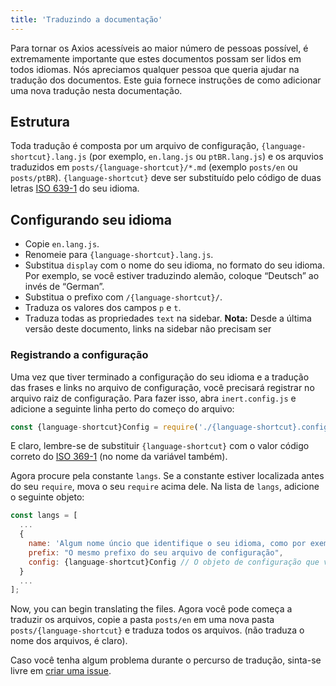 ```yaml
---
title: 'Traduzindo a documentação'
---
```


Para tornar os Axios acessíveis ao maior número de pessoas possível, é extremamente importante que estes documentos possam ser lidos em todos idiomas. Nós apreciamos qualquer pessoa que queria ajudar na tradução dos documentos. Este guia fornece instruções de como adicionar uma nova tradução nesta documentação.

## Estrutura

Toda tradução é composta por um arquivo de configuração, `{language-shortcut}.lang.js` (por exemplo, `en.lang.js` ou `ptBR.lang.js`) e os arquvios traduzidos em `posts/{language-shortcut}/*.md` (exemplo `posts/en` ou `posts/ptBR`). `{language-shortcut}` deve ser substituído pelo código de duas letras [ISO 639-1](https://en.wikipedia.org/wiki/ISO_639-1) do seu idioma.

## Configurando seu idioma

 - Copie `en.lang.js`.
 - Renomeie para `{language-shortcut}.lang.js`.
 - Substitua `display` com o nome do seu idioma, no formato do seu idioma. Por exemplo, se você estiver traduzindo alemão, coloque “Deutsch” ao invés de “German”.
 - Substitua o prefixo com `/{language-shortcut}/`.
 - Traduza os valores dos campos `p` e `t`.
 - Traduza todas as propriedades `text` na sidebar. **Nota:** Desde a última versão deste documento, links na sidebar não precisam ser

### Registrando a configuração

Uma vez que tiver terminado a configuração do seu idioma e a tradução das frases e links no arquivo de configuração, você precisará registrar no arquivo raiz de configuração. Para fazer isso, abra `inert.config.js` e adicione a seguinte linha perto do começo do arquivo:

```js
const {language-shortcut}Config = require('./{language-shortcut}.config.js');
```

E claro, lembre-se de substituir `{language-shortcut}` com o valor código correto do [ISO 369-1](https://en.wikipedia.org/wiki/ISO_639-1) (no nome da variável também).

Agora procure pela constante `langs`. Se a constante estiver localizada antes do seu `require`, mova o seu `require` acima dele. Na lista de `langs`, adicione o seguinte objeto:

```js
const langs = [
  ...
  {
    name: 'Algum nome úncio que identifique o seu idioma, como por exemplo `English` ou `Brazilian Portuguese`',
    prefix: "O mesmo prefixo do seu arquivo de configuração",
    config: {language-shortcut}Config // O objeto de configuração que você importou anteriormente
  }
  ...
];
```

Now, you can begin translating the files. Agora você pode começa a traduzir os arquivos, copie a pasta `posts/en` em uma nova pasta `posts/{language-shortcut}` e traduza todos os arquivos. (não traduza o nome dos arquivos, é claro).

Caso você tenha algum problema durante o percurso de tradução, sinta-se livre em [criar uma issue](https://github.com/axios/axios-docs/issues/new/choose).